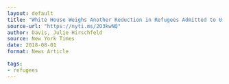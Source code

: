 ```yaml
---
layout: default
title: "White House Weighs Another Reduction in Refugees Admitted to U.S."
source-url: "https://nyti.ms/2O3kwNQ"
author: Davis, Julie Hirschfeld
source: New York Times
date: 2018-08-01
format: News Article

tags:
- refugees
---
```


